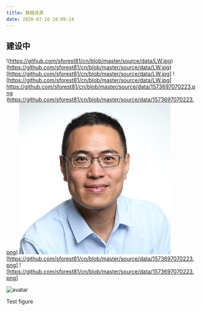 ```yaml
---
title: 数据资源
date: 2020-07-10 18:09:14
---
```


## **建设中**

!(https://github.com/sforest81/cn/blob/master/source/data/LW.jpg)
(https://github.com/sforest81/cn/blob/master/source/data/LW.jpg)
[https://github.com/sforest81/cn/blob/master/source/data/LW.jpg]
![https://github.com/sforest81/cn/blob/master/source/data/LW.jpg]
https://github.com/sforest81/cn/blob/master/source/data/1573697070223.png
(https://github.com/sforest81/cn/blob/master/source/data/1573697070223.png)
![test](https://github.com/sforest81/cn/blob/master/source/data/1573697070223.png)
[https://github.com/sforest81/cn/blob/master/source/data/1573697070223.png]
![https://github.com/sforest81/cn/blob/master/source/data/1573697070223.png]



![avatar](https://user-images.githubusercontent.com/67102057/131801923-7e3a5f1f-385f-482b-9c34-6991c0e6f8ed.jpeg)


Test figure

